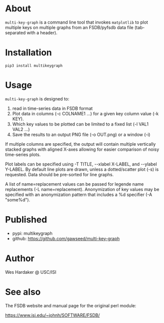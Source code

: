 # About

`multi-key-graph` is a command line tool that invokes `matplotlib` to
plot multiple keys on multiple graphs from an FSDB/pyfsdb data file
(tab-separated with a header).

# Installation

```
pip3 install multikeygraph
```

# Usage

`multi-key-graph` is designed to:

1. read in time-series data in FSDB format
2. Plot data in columns (-c COLNAME1 ...) for a given key column value (-k KEY).
3. Which key values to be plotted can be limited to a fixed list (-l VAL1 VAL2 ...)
4. Save the results to an output PNG file (-o OUT.png) or a window (-i)

If multiple columns are specified, the output will contain multiple
vertically stacked graphs with aligned X-axes allowing for easier
comparison of noisy time-series plots.

Plot labels can be specified using -T TITLE, --xlabel X-LABEL, and
--ylabel Y-LABEL.  By default line plots are drawn, unless a
dotted/scatter plot (-s) is requested.  Data should be pre-sorted for
line graphs.

A list of name=replacement values can be passed for legende name
replacements (-L name=replacement).  Anonymization of key values may
be specified with an anonymization pattern that includes a %d
specifier (-A "some%d").

# Published

* pypi: multikeygraph
* github: https://github.com/gawseed/multi-key-graph

# Author

Wes Hardaker @ USC/ISI

# See also

The FSDB website and manual page for the original perl module: 

https://www.isi.edu/~johnh/SOFTWARE/FSDB/

